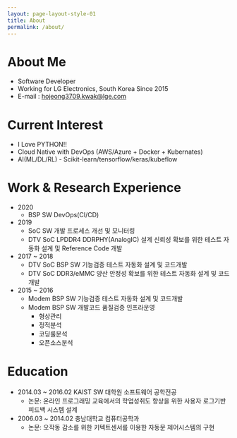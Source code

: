 ```yaml
---
layout: page-layout-style-01
title: About
permalink: /about/
---
```


# About Me
- Software Developer
- Working for LG Electronics, South Korea Since 2015
- E-mail : hojeong3709.kwak@lge.com

# Current Interest
- I Love PYTHON!!
- Cloud Native with DevOps (AWS/Azure + Docker + Kubernates)
- AI(ML/DL/RL) - Scikit-learn/tensorflow/keras/kubeflow

# Work & Research Experience
- 2020
    - BSP SW DevOps(CI/CD)
- 2019
    - SoC SW 개발 프로세스 개선 및 모니터링
    - DTV SoC LPDDR4 DDRPHY(AnalogIC) 설계 신뢰성 확보를 위한 테스트 자동화 설계 및 Reference Code 개발
- 2017 ~ 2018 
    - DTV SoC BSP SW 기능검증 테스트 자동화 설계 및 코드개발
    - DTV SoC DDR3/eMMC 양산 안정성 확보를 위한 테스트 자동화 설계 및 코드개발
- 2015 ~ 2016 
    - Modem BSP SW 기능검증 테스트 자동화 설계 및 코드개발
    - Modem BSP SW 개발코드 품질검증 인프라운영
        - 형상관리
        - 정적분석
        - 코딩룰분석
        - 오픈소스분석

# Education
- 2014.03 ~ 2016.02 KAIST SW 대학원 소프트웨어 공학전공
    - 논문: 온라인 프로그래밍 교육에서의 학업성취도 향상을 위한 사용자 로그기반 피드백 시스템 설계
- 2006.03 ~ 2014.02 충남대학교 컴퓨터공학과
    - 논문: 오작동 감소를 위한 키텍트센서를 이용한 자동문 제어시스템의 구현
